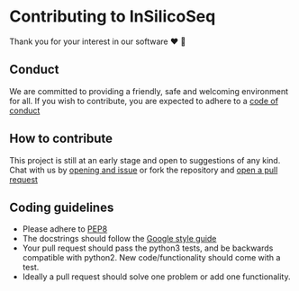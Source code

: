 # Contributing to InSilicoSeq

Thank you for your interest in our software :heart: :tada:

## Conduct

We are committed to providing a friendly, safe and welcoming environment for
all. If you wish to contribute, you are expected to adhere to a
[code of conduct](CODE_OF_CONDUCT.md)

## How to contribute

This project is still at an early stage and open to suggestions of any kind.
Chat with us by
[opening and issue](https://github.com/HadrienG/InSilicoSeq/issues) or fork
the repository and
[open a pull request](https://github.com/HadrienG/InSilicoSeq/pulls)

## Coding guidelines

* Please adhere to [PEP8](https://www.python.org/dev/peps/pep-0008/)
* The docstrings should follow the
[Google style guide](http://www.sphinx-doc.org/en/stable/ext/napoleon.html)
* Your pull request should pass the python3 tests, and be backwards compatible
with python2. New code/functionality should come with a test.
* Ideally a pull request should solve one problem or add one functionality.
